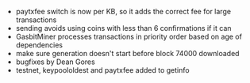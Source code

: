 * paytxfee switch is now per KB, so it adds the correct fee for large transactions
* sending avoids using coins with less than 6 confirmations if it can
* GasbitMiner processes transactions in priority order based on age of dependencies
* make sure generation doesn't start before block 74000 downloaded
* bugfixes by Dean Gores
* testnet, keypoololdest and paytxfee added to getinfo
